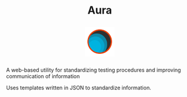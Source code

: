 <h1 align="center">Aura<br>

<img  align="center" width="80px" src="https://github.com/hschreck/Aura/blob/development/images/AuraLogo.png"></h1>
A web-based utility for standardizing testing procedures and improving communication of information

Uses templates written in JSON to standardize information.
